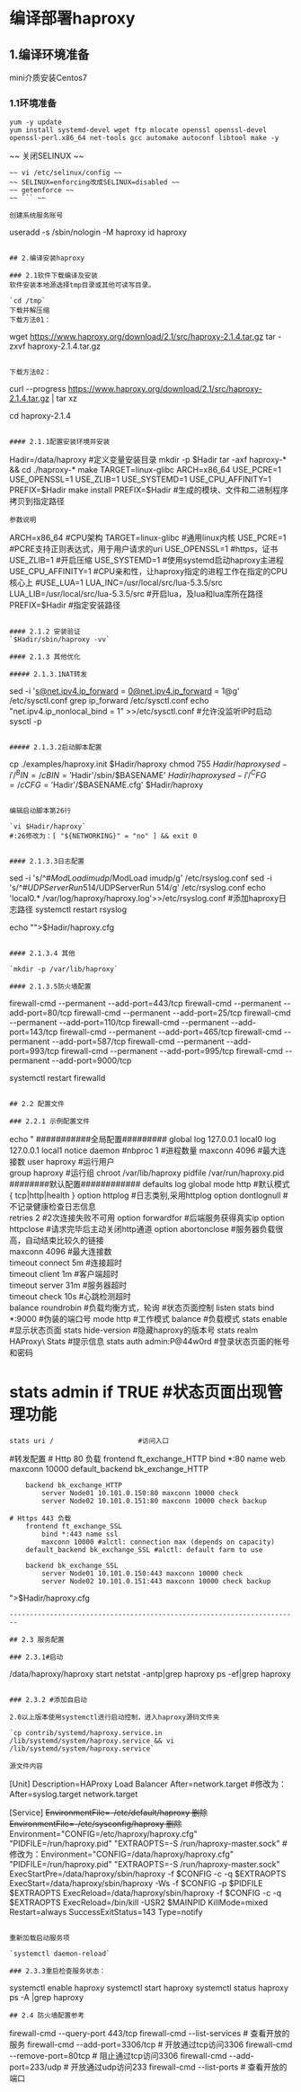 # 编译部署haproxy
## 1.编译环境准备

mini介质安装Centos7

### 1.1环境准备
```
yum -y update
yum install systemd-devel wget ftp mlocate openssl openssl-devel openssl-perl.x86_64 net-tools gcc automake autoconf libtool make -y
```

~~ 关闭SELINUX ~~
```
~~ vi /etc/selinux/config ~~
~~ SELINUX=enforcing改成SELINUX=disabled ~~
~~ getenforce ~~
~~ ``` ~~

创建系统服务账号
```
useradd -s /sbin/nologin -M haproxy
id haproxy
```

## 2.编译安装haproxy

### 2.1软件下载编译及安装
软件安装本地源选择tmp目录或其他可读写目录。

`cd /tmp`
下载并解压缩
下载方法01：
```
wget https://www.haproxy.org/download/2.1/src/haproxy-2.1.4.tar.gz
tar -zxvf haproxy-2.1.4.tar.gz
```

下载方法02：
```
curl --progress https://www.haproxy.org/download/2.1/src/haproxy-2.1.4.tar.gz | tar xz

cd haproxy-2.1.4
```

#### 2.1.1配置安装环境并安装
```
Hadir=/data/haproxy #定义变量安装目录
mkdir -p $Hadir
tar -axf haproxy-* && cd ./haproxy-*
make TARGET=linux-glibc ARCH=x86_64 USE_PCRE=1 USE_OPENSSL=1 USE_ZLIB=1 USE_SYSTEMD=1 USE_CPU_AFFINITY=1 PREFIX=$Hadir
make install PREFIX=$Hadir	#生成的模块、文件和二进制程序拷贝到指定路径
```
参数说明
```
ARCH=x86_64  #CPU架构
TARGET=linux-glibc  #通用linux内核
USE_PCRE=1  #PCRE支持正则表达式，用于用户请求的uri
USE_OPENSSL=1   #https，证书
USE_ZLIB=1   #开启压缩
USE_SYSTEMD=1   #使用systemd启动haproxy主进程
USE_CPU_AFFINITY=1  #CPU亲和性，让haproxy指定的进程工作在指定的CPU核心上
#USE_LUA=1 LUA_INC=/usr/local/src/lua-5.3.5/src LUA_LIB=/usr/local/src/lua-5.3.5/src   #开启lua，及lua和lua库所在路径
PREFIX=$Hadir   #指定安装路径
```

#### 2.1.2 安装验证 
`$Hadir/sbin/haproxy -vv`

#### 2.1.3 其他优化

##### 2.1.3.1NAT转发

```
sed -i 's@net.ipv4.ip_forward = 0@net.ipv4.ip_forward = 1@g' /etc/sysctl.conf
grep ip_forward /etc/sysctl.conf
echo "net.ipv4.ip_nonlocal_bind = 1" >>/etc/sysctl.conf #允许没监听IP时启动
sysctl -p
```

##### 2.1.3.2启动脚本配置

```
cp ./examples/haproxy.init $Hadir/haproxy
chmod 755 $Hadir/haproxy
sed -i '/^BIN=/cBIN='$Hadir'/sbin/$BASENAME' $Hadir/haproxy
sed -i '/^CFG=/cCFG='$Hadir'/$BASENAME.cfg' $Hadir/haproxy
```

编辑启动脚本第26行

`vi $Hadir/haproxy`
#:26修改为：[ "${NETWORKING}" = "no" ] && exit 0


#### 2.1.3.3日志配置

```
sed -i 's/^#$ModLoad imudp/$ModLoad imudp/g' /etc/rsyslog.conf
sed -i 's/^#$UDPServerRun 514/$UDPServerRun 514/g' /etc/rsyslog.conf
echo 'local0.* /var/log/haproxy/haproxy.log'>>/etc/rsyslog.conf #添加haproxy日志路径
systemctl restart rsyslog

echo "">$Hadir/haproxy.cfg
```

#### 2.1.3.4 其他

`mkdir -p /var/lib/haproxy`

#### 2.1.3.5防火墙配置
```
firewall-cmd --permanent --add-port=443/tcp
firewall-cmd --permanent --add-port=80/tcp
firewall-cmd --permanent --add-port=25/tcp
firewall-cmd --permanent --add-port=110/tcp
firewall-cmd --permanent --add-port=143/tcp
firewall-cmd --permanent --add-port=465/tcp
firewall-cmd --permanent --add-port=587/tcp
firewall-cmd --permanent --add-port=993/tcp
firewall-cmd --permanent --add-port=995/tcp
firewall-cmd --permanent --add-port=9000/tcp

systemctl restart firewalld
```

## 2.2 配置文件

### 2.2.1 示例配置文件

```
echo "
###########全局配置#########
    global
    log 127.0.0.1 local0
    log 127.0.0.1 local1 notice
    daemon
    #nbproc 1     #进程数量 
    maxconn 4096  #最大连接数 
    user haproxy  #运行用户  
    group haproxy #运行组 
    chroot /var/lib/haproxy
    pidfile /var/run/haproxy.pid
########默认配置############
    defaults
    log global
    mode http             #默认模式{ tcp|http|health }
    option httplog       #日志类别,采用httplog
    option dontlognull   #不记录健康检查日志信息  
    retries 2            #2次连接失败不可用
    option forwardfor    #后端服务获得真实ip
    option httpclose     #请求完毕后主动关闭http通道
    option abortonclose  #服务器负载很高，自动结束比较久的链接  
    maxconn 4096         #最大连接数  
    timeout connect 5m   #连接超时  
    timeout client 1m    #客户端超时  
    timeout server 31m   #服务器超时  
    timeout check 10s    #心跳检测超时  
    balance roundrobin   #负载均衡方式，轮询
#状态页面控制
listen stats
    bind *:9000 					#伪装的端口号
    mode http						#工作模式
	balance							#负载模式
    stats enable 					#显示状态页面
    stats hide-version 				#隐藏haproxy的版本号
    stats realm HAProxy\ Stats		#提示信息
    stats auth admin:P@44w0rd 		#登录状态页面的帐号和密码
#   stats admin if TRUE 			#状态页面出现管理功能
    stats uri /						#访问入口
	
#转发配置
	# Http 80 负载
		frontend ft_exchange_HTTP
			bind *:80 name web
			maxconn 10000
		default_backend bk_exchange_HTTP

		backend bk_exchange_HTTP
			server Node01 10.101.0.150:80 maxconn 10000 check
			server Node02 10.101.0.151:80 maxconn 10000 check backup

	# Https 443 负载
		frontend ft_exchange_SSL
			bind *:443 name ssl
			maxconn 10000 #alctl: connection max (depends on capacity)
		default_backend bk_exchange_SSL #alctl: default farm to use

		backend bk_exchange_SSL
			server Node01 10.101.0.150:443 maxconn 10000 check
			server Node02 10.101.0.151:443 maxconn 10000 check backup
">$Hadir/haproxy.cfg

```
------------------------------------------------------------------------

## 2.3 服务配置

### 2.3.1#启动
```
/data/haproxy/haproxy start
netstat -antp|grep haproxy
ps -ef|grep haproxy
```

### 2.3.2 #添加自启动

2.0以上版本使用systemctl进行启动控制，进入haproxy源码文件夹

`cp contrib/systemd/haproxy.service.in /lib/systemd/system/haproxy.service && vi /lib/systemd/system/haproxy.service`

源文件内容

```
[Unit]
Description=HAProxy Load Balancer
After=network.target #修改为：After=syslog.target network.target

[Service]
~~EnvironmentFile=-/etc/default/haproxy 删除~~
~~EnvironmentFile=-/etc/sysconfig/haproxy 删除~~
Environment="CONFIG=/etc/haproxy/haproxy.cfg" "PIDFILE=/run/haproxy.pid" "EXTRAOPTS=-S /run/haproxy-master.sock" #修改为：Environment="CONFIG=/data/haproxy/haproxy.cfg" "PIDFILE=/run/haproxy.pid" "EXTRAOPTS=-S /run/haproxy-master.sock"
ExecStartPre=/data/haproxy/sbin/haproxy -f $CONFIG -c -q $EXTRAOPTS
ExecStart=/data/haproxy/sbin/haproxy -Ws -f $CONFIG -p $PIDFILE $EXTRAOPTS
ExecReload=/data/haproxy/sbin/haproxy -f $CONFIG -c -q $EXTRAOPTS
ExecReload=/bin/kill -USR2 $MAINPID
KillMode=mixed
Restart=always
SuccessExitStatus=143
Type=notify
```

重新加载启动服务项

`systemctl daemon-reload`

### 2.3.3重启检查服务状态：
```
systemctl enable haproxy
systemctl start haproxy
systemctl status haproxy
ps -A |grep haproxy
```
## 2.4 防火墙配置参考
```
firewall-cmd --query-port 443/tcp
firewall-cmd --list-services            # 查看开放的服务
firewall-cmd --add-port=3306/tcp        # 开放通过tcp访问3306
firewall-cmd --remove-port=80tcp        # 阻止通过tcp访问3306
firewall-cmd --add-port=233/udp         # 开放通过udp访问233
firewall-cmd --list-ports               # 查看开放的端口
```
